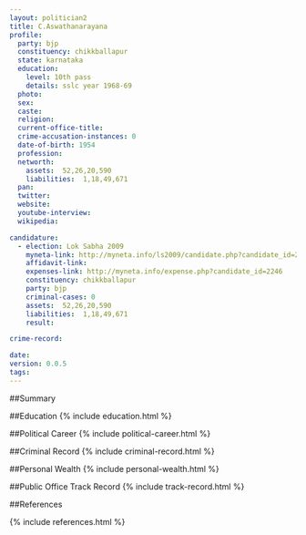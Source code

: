 ```yaml
---
layout: politician2
title: C.Aswathanarayana
profile: 
  party: bjp
  constituency: chikkballapur
  state: karnataka
  education: 
    level: 10th pass
    details: sslc year 1968-69
  photo: 
  sex: 
  caste: 
  religion: 
  current-office-title: 
  crime-accusation-instances: 0
  date-of-birth: 1954
  profession: 
  networth: 
    assets:  52,26,20,590
    liabilities:  1,18,49,671
  pan: 
  twitter: 
  website: 
  youtube-interview: 
  wikipedia: 

candidature: 
  - election: Lok Sabha 2009
    myneta-link: http://myneta.info/ls2009/candidate.php?candidate_id=2246
    affidavit-link: 
    expenses-link: http://myneta.info/expense.php?candidate_id=2246
    constituency: chikkballapur 
    party: bjp
    criminal-cases: 0
    assets:  52,26,20,590
    liabilities:  1,18,49,671
    result:  

crime-record: 

date: 
version: 0.0.5
tags: 
---
```

##Summary


##Education
{% include education.html %}


##Political Career
{% include political-career.html %}


##Criminal Record
{% include criminal-record.html %}


##Personal Wealth
{% include personal-wealth.html %}


##Public Office Track Record
{% include track-record.html %}


##References


{% include references.html %}
